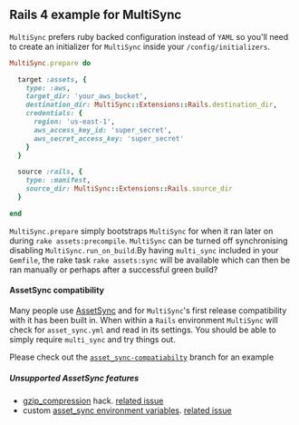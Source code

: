 ## Rails 4 example for MultiSync

`MultiSync` prefers ruby backed configuration instead of `YAML` so you'll need to create an initializer for `MultiSync` inside your `/config/initializers`. 

```ruby
MultiSync.prepare do

  target :assets, {
    type: :aws,
    target_dir: 'your_aws_bucket',
    destination_dir: MultiSync::Extensions::Rails.destination_dir,
    credentials: {
      region: 'us-east-1',
      aws_access_key_id: 'super_secret',
      aws_secret_access_key: 'super_secret'
    }
  }

  source :rails, {
    type: :manifest,
    source_dir: MultiSync::Extensions::Rails.source_dir
  }

end
```

`MultiSync.prepare` simply bootstraps `MultiSync` for when it ran later on during `rake assets:precompile`. `MultiSync` can be turned off synchronising disabling `MultiSync.run_on_build`.By having `multi_sync` included in your `Gemfile`, the rake task `rake assets:sync` will be available which can then be ran manually or perhaps after a successful green build?

#### AssetSync compatibility

Many people use [AssetSync](https://github.com/rumblelabs/asset_sync) and for `MultiSync`'s first release compatibility with it has been built in. When within a `Rails` environment `MultiSync` will check for `asset_sync.yml` and read in its settings. You should be able to simply require `multi_sync` and try things out.

Please check out the [`asset_sync-compatiabilty`](/tree/asset_sync-compatibility) branch for an example

##### Unsupported AssetSync features

- [gzip_compression](https://github.com/rumblelabs/asset_sync#automatic-gzip-compression) hack. [related issue](https://github.com/karlfreeman/multi_sync/issues/1)
- custom [asset_sync environment variables](https://github.com/rumblelabs/asset_sync#built-in-initializer-environment-variables). [related issue](https://github.com/karlfreeman/multi_sync/issues/2)

